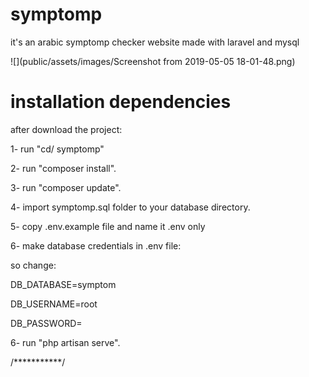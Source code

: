 # symptomp
it's an arabic symptomp checker website made with laravel and mysql

![](public/assets/images/Screenshot from 2019-05-05 18-01-48.png)


# installation dependencies


after download the project:

1- run "cd/ symptomp"

2- run "composer install".

3- run "composer update".

4- import symptomp.sql folder to your database directory.

5- copy .env.example file and name it .env only

6- make database credentials in .env file:

so change:

DB_DATABASE=symptom

DB_USERNAME=root

DB_PASSWORD=

6- run "php artisan serve".

/***********/
